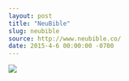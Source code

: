 ```yaml
---
layout: post
title: "NeuBible"
slug: neubible
source: http://www.neubible.co/
date: 2015-4-6 00:00:00 -0700
---
```


<img src="{{ site.url }}/assets/img/screenshots/neubible.jpg">
